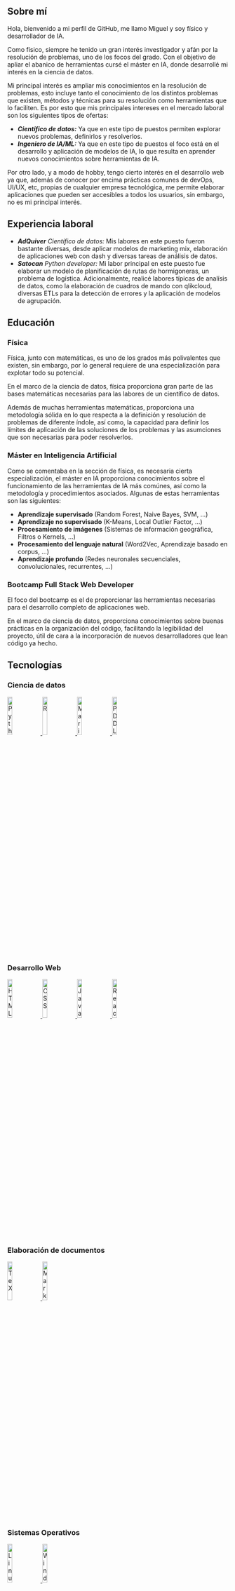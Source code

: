 ## Sobre mí

Hola, bienvenido a mi perfil de GitHub, me llamo Miguel y soy físico y desarrollador de IA.

Como físico, siempre he tenido un gran interés investigador y afán por la resolución de problemas, uno de los focos del grado. Con el objetivo de apliar el abanico de herramientas cursé el máster en IA, donde desarrollé mi interés en la ciencia de datos.

Mi principal interés es ampliar mis conocimientos en la resolución de problemas, esto incluye tanto el conocimiento de los distintos problemas que existen, métodos y técnicas para su resolución como herramientas que lo faciliten. Es por esto que mis principales intereses en el mercado laboral son los siguientes tipos de ofertas:

* ***Científico de datos:*** Ya que en este tipo de puestos permiten explorar nuevos problemas, definirlos y resolverlos.
* ***Ingeniero de IA/ML:*** Ya que en este tipo de puestos el foco está en el desarrollo y aplicación de modelos de IA, lo que resulta en aprender nuevos conocimientos sobre herramientas de IA.

Por otro lado, y a modo de hobby, tengo cierto interés en el desarrollo web ya que, además de conocer por encima prácticas comunes de devOps, UI/UX, etc, propias de cualquier empresa tecnológica, me permite elaborar aplicaciones que pueden ser accesibles a todos los usuarios, sin embargo, no es mi principal interés.

## Experiencia laboral

* ***AdQuiver*** *Científico de datos:* Mis labores en este puesto fueron bastante diversas, desde aplicar modelos de marketing mix, elaboración de aplicaciones web con dash y diversas tareas de análisis de datos.
* ***Satocan*** *Python developer:* Mi labor principal en este puesto fue elaborar un modelo de planificación de rutas de hormigoneras, un problema de logística. Adicionalmente, realicé labores típicas de analísis de datos, como la elaboración de cuadros de mando con qlikcloud, diversas ETLs para la detección de errores y la aplicación de modelos de agrupación.

## Educación

### Física

Física, junto con matemáticas, es uno de los grados más polivalentes que existen, sin embargo, por lo general requiere de una especialización para explotar todo su potencial.

En el marco de la ciencia de datos, física proporciona gran parte de las bases matemáticas necesarias para las labores de un científico de datos.

Además de muchas herramientas matemáticas, proporciona una metodología sólida en lo que respecta a la definición y resolución de problemas de diferente índole, así como, la capacidad para definir los límites de aplicación de las soluciones de los problemas y las asumciones que son necesarias para poder resolverlos.

### Máster en Inteligencia Artificial

Como se comentaba en la sección de física, es necesaria cierta especialización, el máster en IA proporciona conocimientos sobre el funcionamiento de las herramientas de IA más comúnes, así como la metodología y procedimientos asociados. Algunas de estas herramientas son las siguientes:

* **Aprendizaje supervisado** (Random Forest, Naive Bayes, SVM, ...)
* **Aprendizaje no supervisado** (K-Means, Local Outlier Factor, ...)
* **Procesamiento de imágenes** (Sistemas de información geográfica, Filtros o Kernels, ...)
* **Procesamiento del lenguaje natural** (Word2Vec, Aprendizaje basado en corpus, ...)
* **Aprendizaje profundo** (Redes neuronales secuenciales, convolucionales, recurrentes, ...)

### Bootcamp Full Stack Web Developer

El foco del bootcamp es el de proporcionar las herramientas necesarias para el desarrollo completo de aplicaciones web.

En el marco de ciencia de datos, proporciona conocimientos sobre buenas prácticas en la organización del código, facilitando la legibilidad del proyecto, útil de cara a la incorporación de nuevos desarrolladores que lean código ya hecho.


## Tecnologías

<h3>Ciencia de datos</h3>

<a href="https://es.wikipedia.org/wiki/Python">
  <img src="https://s3.dualstack.us-east-2.amazonaws.com/pythondotorg-assets/media/community/logos/python-logo-only.png" alt="Python" style="width: 15%;">
</a>
<a href="https://es.wikipedia.org/wiki/R_(lenguaje_de_programaci%C3%B3n)">
  <img src="https://www.r-project.org/Rlogo.png" alt="R" style="width: 15%;">
</a>
<a href="https://es.wikipedia.org/wiki/MariaDB">
  <img src="https://mariadb.com/wp-content/uploads/2019/11/mariadb-logo-vert_white-transparent-300x245.png" alt="MariaDB/MySQL" style="width: 15%;">
</a>
<a href="https://en.wikipedia.org/wiki/Planning_Domain_Definition_Language">
  <img src="https://planning.wiki/favicon.ico" alt="PDDL" style="width: 15%;">
</a>

<h3>Desarrollo Web</h3>

<a href="https://es.wikipedia.org/wiki/HTML">
  <img src="https://upload.wikimedia.org/wikipedia/commons/thumb/6/61/HTML5_logo_and_wordmark.svg/250px-HTML5_logo_and_wordmark.svg.png" alt="HTML" style="width: 15%;">
</a>
<a href="https://es.wikipedia.org/wiki/CSS">
  <img src="https://upload.wikimedia.org/wikipedia/commons/thumb/a/ab/Official_CSS_Logo.svg/250px-Official_CSS_Logo.svg.png" alt="CSS" style="width: 15%;">
</a>
<a href="https://es.wikipedia.org/wiki/JavaScript">
  <img src="https://upload.wikimedia.org/wikipedia/commons/thumb/9/99/Unofficial_JavaScript_logo_2.svg/320px-Unofficial_JavaScript_logo_2.svg.png" alt="JavaScript" style="width: 15%;">
</a>
<a href="https://es.wikipedia.org/wiki/React">
  <img src="https://upload.wikimedia.org/wikipedia/commons/thumb/4/47/React.svg/250px-React.svg.png" alt="React" style="width: 15%;">
</a>

<h3>Elaboración de documentos</h3>

<a href="https://es.wikipedia.org/wiki/TeX">
  <img src="https://i.sstatic.net/zHFFO.png" alt="TeX" style="width: 15%;">
</a>
<a href="https://es.wikipedia.org/wiki/Markdown">
  <img src="https://static-00.iconduck.com/assets.00/markdown-icon-256x256-p3zucesn.png" alt="Markdown" style="width: 15%;">
</a>

<h3>Sistemas Operativos</h3>

<a href="https://es.wikipedia.org/wiki/GNU/Linux">
  <img src="https://upload.wikimedia.org/wikipedia/commons/thumb/3/35/Tux.svg/102px-Tux.svg.png" alt="Linux" style="width: 15%;">
</a>
<a href="https://es.wikipedia.org/wiki/Microsoft_Windows">
  <img src="https://upload.wikimedia.org/wikipedia/commons/thumb/8/87/Windows_logo_-_2021.svg/25px-Windows_logo_-_2021.svg.png" alt="Windows" style="width: 15%;">
</a>

<h2>Herramientas</h2>

<h3>Business Intelligence</h3>

<a href="https://en.wikipedia.org/wiki/Microsoft_Power_BI">
  <img src="https://upload.wikimedia.org/wikipedia/en/thumb/2/20/Power_BI_logo.svg/70px-Power_BI_logo.svg.png" alt="PowerBI" style="width: 15%;">
</a>
<a href="https://en.wikipedia.org/wiki/Qlik">
  <img src="https://res.cloudinary.com/talend/image/upload/q_auto/v1713297745/qlik/logos/logo-qlik_d49uek.svg" alt="Qlik" style="width: 15%;">
</a>

<h3>ETL</h3>

<a href="https://www.matillion.com/">
  <img src="https://www.matillion.com/favicon-32x32.png" alt="Matillion ETL" style="width: 15%;">
</a>

<h3>Herramientas de programación</h3>

<a href="https://en.wikipedia.org/wiki/Spyder_(software)">
  <img src="https://upload.wikimedia.org/wikipedia/commons/thumb/7/7e/Spyder_logo.svg/500px-Spyder_logo.svg.png" alt="Spyder" style="width: 15%;">
</a>
<a href="https://es.wikipedia.org/wiki/Proyecto_Jupyter">
  <img src="https://jupyter.org/assets/homepage/main-logo.svg" alt="Jupyter Notebook" style="width: 15%;">
</a>
<a href="https://es.wikipedia.org/wiki/Visual_Studio_Code">
  <img src="https://upload.wikimedia.org/wikipedia/commons/thumb/9/9a/Visual_Studio_Code_1.35_icon.svg/512px-Visual_Studio_Code_1.35_icon.svg.png" alt="VSCode" style="width: 15%;">
</a>
<a href="https://es.wikipedia.org/wiki/Texmaker">
  <img src="https://www.xm1math.net/texmaker/favicon.png" alt="TeXMaker" style="width: 15%;">
</a>

